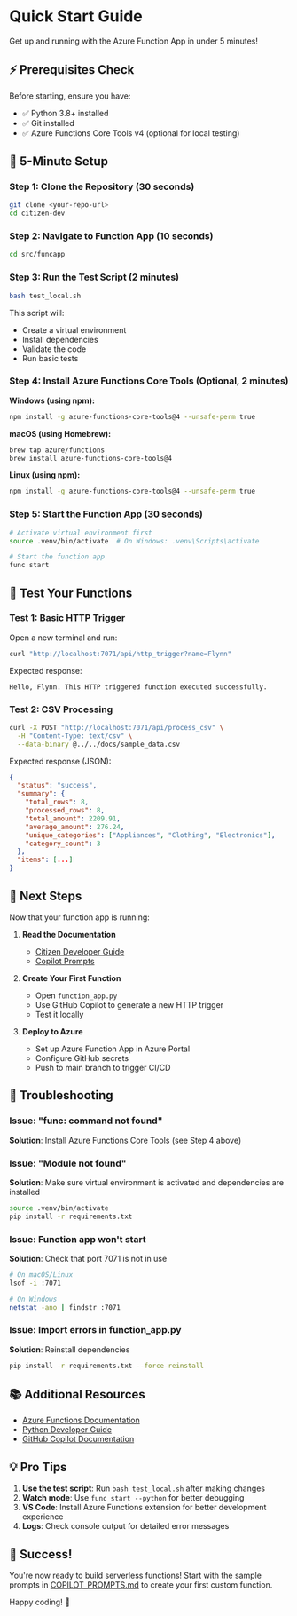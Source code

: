 # Quick Start Guide

Get up and running with the Azure Function App in under 5 minutes!

## ⚡ Prerequisites Check

Before starting, ensure you have:
- ✅ Python 3.8+ installed
- ✅ Git installed
- ✅ Azure Functions Core Tools v4 (optional for local testing)

## 🚀 5-Minute Setup

### Step 1: Clone the Repository (30 seconds)
```bash
git clone <your-repo-url>
cd citizen-dev
```

### Step 2: Navigate to Function App (10 seconds)
```bash
cd src/funcapp
```

### Step 3: Run the Test Script (2 minutes)
```bash
bash test_local.sh
```

This script will:
- Create a virtual environment
- Install dependencies
- Validate the code
- Run basic tests

### Step 4: Install Azure Functions Core Tools (Optional, 2 minutes)

**Windows (using npm):**
```bash
npm install -g azure-functions-core-tools@4 --unsafe-perm true
```

**macOS (using Homebrew):**
```bash
brew tap azure/functions
brew install azure-functions-core-tools@4
```

**Linux (using npm):**
```bash
npm install -g azure-functions-core-tools@4 --unsafe-perm true
```

### Step 5: Start the Function App (30 seconds)
```bash
# Activate virtual environment first
source .venv/bin/activate  # On Windows: .venv\Scripts\activate

# Start the function app
func start
```

## 🧪 Test Your Functions

### Test 1: Basic HTTP Trigger
Open a new terminal and run:
```bash
curl "http://localhost:7071/api/http_trigger?name=Flynn"
```

Expected response:
```
Hello, Flynn. This HTTP triggered function executed successfully.
```

### Test 2: CSV Processing
```bash
curl -X POST "http://localhost:7071/api/process_csv" \
  -H "Content-Type: text/csv" \
  --data-binary @../../docs/sample_data.csv
```

Expected response (JSON):
```json
{
  "status": "success",
  "summary": {
    "total_rows": 8,
    "processed_rows": 8,
    "total_amount": 2209.91,
    "average_amount": 276.24,
    "unique_categories": ["Appliances", "Clothing", "Electronics"],
    "category_count": 3
  },
  "items": [...]
}
```

## 📝 Next Steps

Now that your function app is running:

1. **Read the Documentation**
   - [Citizen Developer Guide](../docs/CITIZEN_DEV_GUIDE.md)
   - [Copilot Prompts](../docs/COPILOT_PROMPTS.md)

2. **Create Your First Function**
   - Open `function_app.py`
   - Use GitHub Copilot to generate a new HTTP trigger
   - Test it locally

3. **Deploy to Azure**
   - Set up Azure Function App in Azure Portal
   - Configure GitHub secrets
   - Push to main branch to trigger CI/CD

## 🐛 Troubleshooting

### Issue: "func: command not found"
**Solution**: Install Azure Functions Core Tools (see Step 4 above)

### Issue: "Module not found"
**Solution**: Make sure virtual environment is activated and dependencies are installed
```bash
source .venv/bin/activate
pip install -r requirements.txt
```

### Issue: Function app won't start
**Solution**: Check that port 7071 is not in use
```bash
# On macOS/Linux
lsof -i :7071

# On Windows
netstat -ano | findstr :7071
```

### Issue: Import errors in function_app.py
**Solution**: Reinstall dependencies
```bash
pip install -r requirements.txt --force-reinstall
```

## 📚 Additional Resources

- [Azure Functions Documentation](https://learn.microsoft.com/en-us/azure/azure-functions/)
- [Python Developer Guide](https://learn.microsoft.com/en-us/azure/azure-functions/functions-reference-python)
- [GitHub Copilot Documentation](https://docs.github.com/en/copilot)

## 💡 Pro Tips

1. **Use the test script**: Run `bash test_local.sh` after making changes
2. **Watch mode**: Use `func start --python` for better debugging
3. **VS Code**: Install Azure Functions extension for better development experience
4. **Logs**: Check console output for detailed error messages

## 🎉 Success!

You're now ready to build serverless functions! Start with the sample prompts in [COPILOT_PROMPTS.md](../docs/COPILOT_PROMPTS.md) to create your first custom function.

Happy coding! 🚀